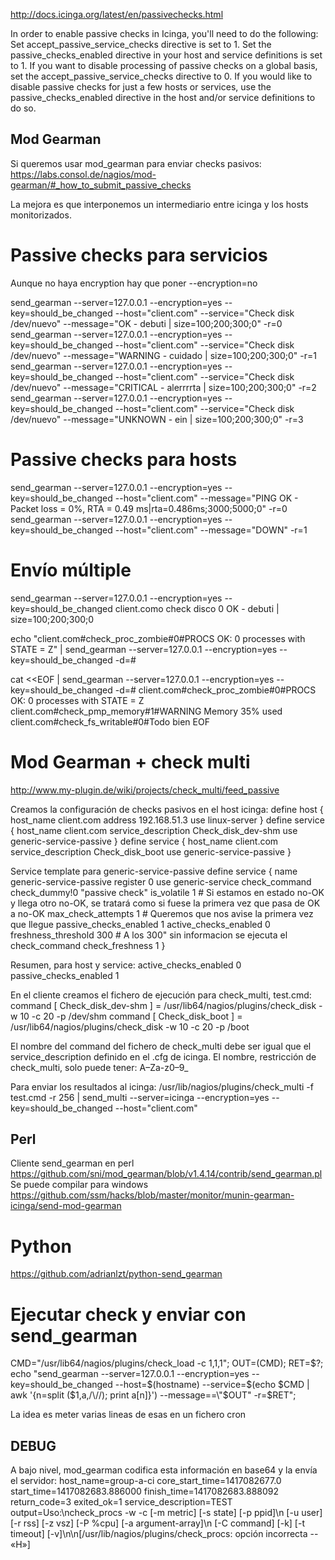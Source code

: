 http://docs.icinga.org/latest/en/passivechecks.html

In order to enable passive checks in Icinga, you'll need to do the following:
  Set accept_passive_service_checks directive is set to 1.
  Set the passive_checks_enabled directive in your host and service definitions is set to 1.
  If you want to disable processing of passive checks on a global basis, set the accept_passive_service_checks directive to 0.
  If you would like to disable passive checks for just a few hosts or services, use the passive_checks_enabled directive in the host and/or service definitions to do so.


## Mod Gearman ##
Si queremos usar mod_gearman para enviar checks pasivos:
https://labs.consol.de/nagios/mod-gearman/#_how_to_submit_passive_checks

La mejora es que interponemos un intermediario entre icinga y los hosts monitorizados.


# Passive checks para servicios
Aunque no haya encryption hay que poner --encryption=no

send_gearman --server=127.0.0.1 --encryption=yes --key=should_be_changed --host="client.com" --service="Check disk /dev/nuevo" --message="OK - debuti | size=100;200;300;0" -r=0
send_gearman --server=127.0.0.1 --encryption=yes --key=should_be_changed --host="client.com" --service="Check disk /dev/nuevo" --message="WARNING - cuidado | size=100;200;300;0" -r=1
send_gearman --server=127.0.0.1 --encryption=yes --key=should_be_changed --host="client.com" --service="Check disk /dev/nuevo" --message="CRITICAL - alerrrrta | size=100;200;300;0" -r=2
send_gearman --server=127.0.0.1 --encryption=yes --key=should_be_changed --host="client.com" --service="Check disk /dev/nuevo" --message="UNKNOWN - ein | size=100;200;300;0" -r=3

# Passive checks para hosts
send_gearman --server=127.0.0.1 --encryption=yes --key=should_be_changed --host="client.com" --message="PING OK - Packet loss = 0%, RTA = 0.49 ms|rta=0.486ms;3000;5000;0" -r=0
send_gearman --server=127.0.0.1 --encryption=yes --key=should_be_changed --host="client.com" --message="DOWN" -r=1

# Envío múltiple
send_gearman --server=127.0.0.1 --encryption=yes --key=should_be_changed
client.como   check disco   0   OK - debuti | size=100;200;300;0

echo "client.com#check_proc_zombie#0#PROCS OK: 0 processes with STATE = Z" | send_gearman --server=127.0.0.1 --encryption=yes --key=should_be_changed -d=#


cat <<EOF | send_gearman --server=127.0.0.1 --encryption=yes --key=should_be_changed -d=#
client.com#check_proc_zombie#0#PROCS OK: 0 processes with STATE = Z
client.com#check_pmp_memory#1#WARNING Memory 35% used
client.com#check_fs_writable#0#Todo bien
EOF





# Mod Gearman + check multi #
http://www.my-plugin.de/wiki/projects/check_multi/feed_passive

Creamos la configuración de checks pasivos en el host icinga:
  define host {
          host_name                      client.com
          address                        192.168.51.3
          use                            linux-server
  }
  define service {
          host_name                      client.com
          service_description            Check_disk_dev-shm
          use                            generic-service-passive
  }
  define service {
          host_name                      client.com
          service_description            Check_disk_boot
          use                            generic-service-passive
  }

Service template para generic-service-passive
define service {
       name                            generic-service-passive
       register                        0
       use                             generic-service
       check_command                   check_dummy!0 "passive check"
       is_volatile                     1 # Si estamos en estado no-OK y llega otro no-OK, se tratará como si fuese la primera vez que pasa de OK a no-OK
       max_check_attempts              1 # Queremos que nos avise la primera vez que llegue
       passive_checks_enabled          1
       active_checks_enabled           0
       freshness_threshold             300 # A los 300" sin informacion se ejecuta el check_command
       check_freshness                 1
}

Resumen, para host y service:
active_checks_enabled 0
passive_checks_enabled 1


En el cliente creamos el fichero de ejecución para check_multi, test.cmd:
  command [ Check_disk_dev-shm ] = /usr/lib64/nagios/plugins/check_disk -w 10 -c 20 -p /dev/shm
  command [ Check_disk_boot ] = /usr/lib64/nagios/plugins/check_disk -w 10 -c 20 -p /boot

El nombre del command del fichero de check_multi debe ser igual que el service_description definido en el .cfg de icinga.
El nombre, restricción de check_multi, solo puede tener: A–Za-z0–9_

Para enviar los resultados al icinga:
/usr/lib/nagios/plugins/check_multi -f test.cmd -r 256 | send_multi --server=icinga --encryption=yes --key=should_be_changed --host="client.com"


## Perl ##
Cliente send_gearman en perl
https://github.com/sni/mod_gearman/blob/v1.4.14/contrib/send_gearman.pl
  Se puede compilar para windows
https://github.com/ssm/hacks/blob/master/monitor/munin-gearman-icinga/send-mod-gearman

# Python #
https://github.com/adrianlzt/python-send_gearman


# Ejecutar check y enviar con send_gearman #
CMD="/usr/lib64/nagios/plugins/check_load -c 1,1,1"; OUT=$($CMD); RET=$?; echo "send_gearman --server=127.0.0.1 --encryption=yes --key=should_be_changed --host=$(hostname) --service=$(echo $CMD | awk '{n=split ($1,a,/\//); print a[n]}') --message==\"$OUT\" -r=$RET";

La idea es meter varias lineas de esas en un fichero cron


## DEBUG ##
A bajo nivel, mod_gearman codifica esta información en base64 y la envía el servidor:
host_name=group-a-ci
core_start_time=1417082677.0
start_time=1417082683.886000
finish_time=1417082683.888092
return_code=3
exited_ok=1
service_description=TEST
output=Uso:\ncheck_procs -w <range> -c <range> [-m metric] [-s state] [-p ppid]\n [-u user] [-r rss] [-z vsz] [-P %cpu] [-a argument-array]\n [-C command] [-k] [-t timeout] [-v]\n\n[/usr/lib/nagios/plugins/check_procs: opción incorrecta -- «H»]
